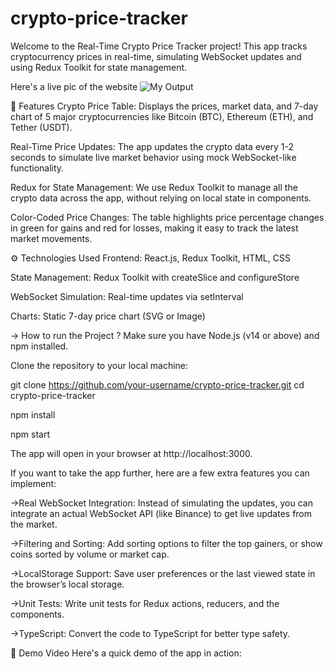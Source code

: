 # crypto-price-tracker

Welcome to the Real-Time Crypto Price Tracker project! This app tracks cryptocurrency prices in real-time, simulating WebSocket updates and using Redux Toolkit for state management.

Here's a live pic of the website
![My Output](https://github.com/user-attachments/assets/b5afc1cf-4fc9-402e-b25d-1fecd54f637a)


📝 Features Crypto Price Table: Displays the prices, market data, and 7-day chart of 5 major cryptocurrencies like Bitcoin (BTC), Ethereum (ETH), and Tether (USDT).

Real-Time Price Updates: The app updates the crypto data every 1-2 seconds to simulate live market behavior using mock WebSocket-like functionality.

Redux for State Management: We use Redux Toolkit to manage all the crypto data across the app, without relying on local state in components.

Color-Coded Price Changes: The table highlights price percentage changes in green for gains and red for losses, making it easy to track the latest market movements.

⚙️ Technologies Used Frontend: React.js, Redux Toolkit, HTML, CSS

State Management: Redux Toolkit with createSlice and configureStore

WebSocket Simulation: Real-time updates via setInterval

Charts: Static 7-day price chart (SVG or Image)

-> How to run the Project ? Make sure you have Node.js (v14 or above) and npm installed.

Clone the repository to your local machine:

git clone https://github.com/your-username/crypto-price-tracker.git cd crypto-price-tracker

npm install

npm start

The app will open in your browser at http://localhost:3000.

If you want to take the app further, here are a few extra features you can implement:

->Real WebSocket Integration: Instead of simulating the updates, you can integrate an actual WebSocket API (like Binance) to get live updates from the market.

->Filtering and Sorting: Add sorting options to filter the top gainers, or show coins sorted by volume or market cap.

->LocalStorage Support: Save user preferences or the last viewed state in the browser’s local storage.

->Unit Tests: Write unit tests for Redux actions, reducers, and the components.

->TypeScript: Convert the code to TypeScript for better type safety.

🎥 Demo Video Here's a quick demo of the app in action:
